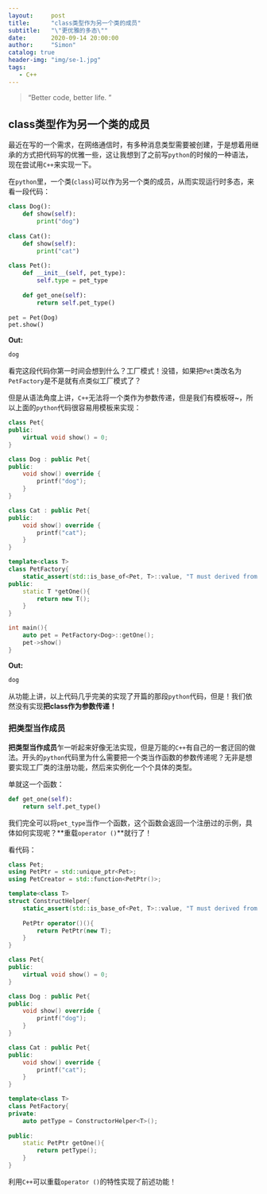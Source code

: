 ```yaml
---
layout:     post
title:      "class类型作为另一个类的成员"
subtitle:   "\"更优雅的多态\""
date:       2020-09-14 20:00:00
author:     "Simon"
catalog: true
header-img: "img/se-1.jpg"
tags:
   - C++
---
```


> “Better code, better life. ”

## class类型作为另一个类的成员

最近在写的一个需求，在网络通信时，有多种消息类型需要被创建，于是想着用继承的方式把代码写的优雅一些，这让我想到了之前写`python`的时候的一种语法，现在尝试用`C++`来实现一下。

在`python`里，一个类(`class`)可以作为另一个类的成员，从而实现运行时多态，来看一段代码：

```python
class Dog():
    def show(self):
        print("dog")
        
class Cat():
    def show(self):
        print("cat")
        
class Pet():
    def __init__(self, pet_type):
        self.type = pet_type
        
    def get_one(self):
        return self.pet_type()
    
pet = Pet(Dog)
pet.show()
```

**Out:**

```python
dog
```

看完这段代码你第一时间会想到什么？工厂模式！没错，如果把`Pet`类改名为`PetFactory`是不是就有点类似工厂模式了？

但是从语法角度上讲，`C++`无法将一个类作为参数传递，但是我们有模板呀~，所以上面的`python`代码很容易用模板来实现：

```c++
class Pet{
public:
	virtual void show() = 0;    
}

class Dog : public Pet{
public:
    void show() override {
        printf("dog");
    }
}

class Cat : public Pet{
public:
    void show() override {
        printf("cat");
    }
}

template<class T>
class PetFactory{
    static_assert(std::is_base_of<Pet, T>::value, "T must derived from Pet!");
public:
    static T *getOne(){
     	return new T();   
    }
}

int main(){
	auto pet = PetFactory<Dog>::getOne();
    pet->show()
}
```

**Out:**

```c++
dog
```

从功能上讲，以上代码几乎完美的实现了开篇的那段`python`代码，但是！我们依然没有实现**把class作为参数传递！**

### 把类型当作成员

**把类型当作成员**乍一听起来好像无法实现，但是万能的`C++`有自己的一套迂回的做法。开头的`python`代码里为什么需要把一个类当作函数的参数传递呢？无非是想要实现工厂类的注册功能，然后来实例化一个个具体的类型。

单就这一个函数：

```python
def get_one(self):
    return self.pet_type()
```

我们完全可以将`pet_type`当作一个函数，这个函数会返回一个注册过的示例，具体如何实现呢？**重载`operator ()`**就行了！

看代码：

```c++
class Pet;
using PetPtr = std::unique_ptr<Pet>;
using PetCreator = std::function<PetPtr()>;

template<class T>
struct ConstructHelper{
    static_assert(std::is_base_of<Pet, T>::value, "T must derived from Pet!");
    
    PetPtr operator()(){
        return PetPtr(new T);
    }
}

class Pet{    
public:
	virtual void show() = 0;    
}

class Dog : public Pet{
public:
    void show() override {
        printf("dog");
    }
}

class Cat : public Pet{
public:
    void show() override {
        printf("cat");
    }
}

template<class T>
class PetFactory{
private:
	auto petType = ConstructorHelper<T>();
    
public:
    static PetPtr getOne(){
     	return petType();   
    }
}
```

利用`C++`可以重载`operator ()`的特性实现了前述功能！
